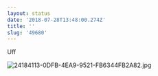 ```yaml
---
layout: status
date: '2018-07-28T13:48:00.274Z'
title: ''
slug: '49680'
---
```

Uff

![24184113-0DFB-4EA9-9521-FB6344FB2A82.jpg](http://share.hartl.co/micro/24184113-0DFB-4EA9-9521-FB6344FB2A82.jpg)
